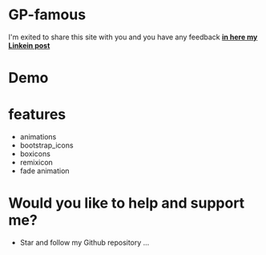 # GP-famous

 I'm exited to share this site with you and you have any feedback [**in here my Linkein post**](https://www.linkedin.com/in/marouf-ebrahimi-7b6312237)

 # Demo
 

# features
* animations
* bootstrap_icons
* boxicons
* remixicon
* fade animation


# Would you like to help and support me?
* Star and follow my Github repository
...
